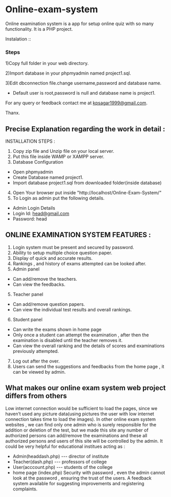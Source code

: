 # Online-exam-system

Online examination system is a app for setup online quiz with so many functionality.
It is a PHP project.


Instalation ::

### Steps

1)Copy full folder in your web directory.

2)Import database in your phpmyadmin named project1.sql.

3)Edit dbconnection file.change username,password and database name.
- Default user is root,password is null and database name is project1.

<!-- Default admin email id is head@gmail.com and password is head .
admin password is md5 encypted. -->

For any query or feedback contact me at kpsagar1999@gmail.com.

Thanx.


## Precise Explanation regarding the work in detail :
INSTALLATION STEPS :
1. Copy zip file and Unzip file on your local server.
2. Put this file inside WAMP or XAMPP server.
3. Database Configuration
- Open phpmyadmin
- Create Database named project1​.
- Import database project1.sql from downloaded folder(inside database)
4. Open Your browser put inside "http://localhost/Online-Exam-System/"
5. To Login as admin put the following details.
- Admin Login Details
- Login Id: head@gmail.com
- Password: head
## ONLINE EXAMINATION SYSTEM FEATURES :
1. Login system must be present and secured by password.
2. Ability to setup multiple choice question paper. 
3. Display of quick and accurate results.
4. Rankings , and history of exams attempted can be looked after.
4. Admin panel
- Can add/remove the teachers.
- Can view the feedbacks.
 5. Teacher panel
- Can add/remove question papers.
- Can view the individual test results and overall rankings.
 6. Student panel
- Can write the exams shown in home page 
- Only once  a student can attempt the examination , after then the examination is disabled until the teacher removes it.
- Can view the overall ranking and the details of scores and examinations previously attempted.
 7. Log out after the over.
8. Users can send the suggestions and feedbacks from the home page , it can be viewed by admin.
## What makes our online exam system web project differs from others
Low internet connection would be sufficient to load the pages, since we haven’t used any picture data(using pictures the user with low internet connection takes time to load the images).
In other online exam system websites , we can find only one admin who is surely responsible for the addition or deletion of the test, but we made this site any number of authorized persons can add/remove the examinations and these all authorized persons and users of this site will be controlled by the admin.
It could be very helpful for educational institues acting as :
* Admin(headdash.php)    ---   director of institute 
* Teacher(dash.php)   ---   professors of college
* User(acccount.php)        ---   students of the college
* home page (index.php)
Security with password , even the admin cannot look at the password , ensuring the trust of the users.
A feedback system available for suggesting improvements and registering complaints.


